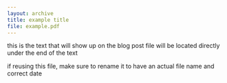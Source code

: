 ```yaml
---
layout: archive
title: example title
file: example.pdf
---
```


this is the text that will show up on the blog post
file will be located directly under the end of the text

if reusing this file, make sure to rename it to have an actual file name and correct date